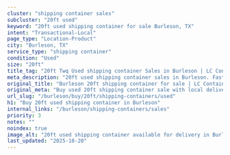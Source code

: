 ```yaml
---
cluster: "shipping container sales"
subcluster: "20ft used"
keyword: "20ft used shipping container for sale Burleson, TX"
intent: "Transactional-Local"
page_type: "Location-Product"
city: "Burleson, TX"
service_type: "shipping container"
condition: "Used"
size: "20ft"
title_tag: "20ft Twq Used shipping container Sales in Burleson | LC Container"
meta_description: "20ft used shipping container sales in Burleson. Fast delivery, competitive pricing. Serving shipping containers area. Quote ID: 5WI. Call (214) 524-4168 for your free quote today."
original_title: "Burleson 20ft shipping container for sale | LC Container"
original_meta: "Buy used 20ft shipping container sale with local delivery in Burleson, TX. LC Container — local Since 2003. Request a fast quote today."
url_slug: "/burleson/buy/20ft/shipping-containers/used"
h1: "Buy 20ft used shipping container in Burleson"
internal_links: "/burleson/shipping-containers/sales"
priority: 3
notes: ""
noindex: true
image_alt: "20ft used shipping container available for delivery in Burleson"
last_updated: "2025-10-20"
---
```


<!-- TODO: Add unique city/inventory copy, images, and internal links here. -->
